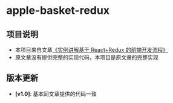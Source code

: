 # apple-basket-redux


## 项目说明
- 本项目来自文章[《实例讲解基于 React+Redux 的前端开发流程》](https://segmentfault.com/a/1190000005356568)
- 原文章没有提供完整的实现代码，本项目是原文章的完整实现

## 版本更新
- **[v1.0]**: 基本同文章提供的代码一致

